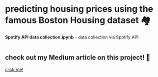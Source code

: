 # predicting housing prices using the famous Boston Housing dataset 🏘️
**Spotify API data collection.ipynb** - data collection via Spotify API. </br></br>
## check out my Medium article on this project! 🔖
[click me!](https://medium.com/inst414-data-science-tech/boston-housing-linear-regression-e82ec6cad807 "Boston Housing article")

